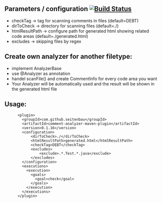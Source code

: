 

## Parameters / configuration [![Build Status](https://travis-ci.org/Seitenbau/comment-analyzer-maven-plugin.svg?branch=master)](https://travis-ci.org/Seitenbau/comment-analyzer-maven-plugin)

* checkTag -> tag for scanning comments in files (default=DEBT)
* dirToCheck -> directory for scanning files (default=./)
* htmlResultPath -> configure path for generated html showing related code areas (default=./generated.html)
* excludes -> skipping files by regex


## Create own analyzer for another filetype:

* implement AnalyzerBase
* use @Analyzer as annotation
* handel scanFile() and create CommentInfo for every code area you want
* Your Analyzer will be automatically used and the result will be shown in the generated html file



## Usage:
```
      <plugin>
        <groupId>com.github.seitenbau</groupId>
        <artifactId>comment-analyzer-maven-plugin</artifactId>
        <version>0.1.16</version>
        <configuration>
            <dirToCheck>./</dirToCheck>
            <htmlResultPath>generated.html</htmlResultPath>
            <checkTag>DEBT</checkTag>
            <excludes>
                <exclude>.*.Test.*.java</exclude>
            </excludes>
        </configuration>
        <executions>
          <execution>
            <goals>
              <goal>check</goal>
            </goals>
          </execution>
        </executions>
      </plugin>
```

